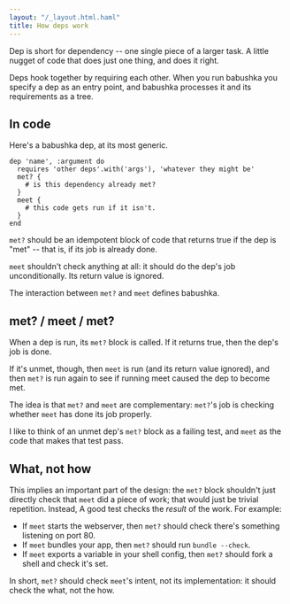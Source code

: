 ```yaml
---
layout: "/_layout.html.haml"
title: How deps work
---
```



Dep is short for dependency -- one single piece of a larger task. A little nugget of code that does just one thing, and does it right.

Deps hook together by requiring each other. When you run babushka you specify a dep as an entry point, and babushka processes it and its requirements as a tree.


## In code

Here's a babushka dep, at its most generic.

    dep 'name', :argument do
      requires 'other deps'.with('args'), 'whatever they might be'
      met? {
        # is this dependency already met?
      }
      meet {
        # this code gets run if it isn't.
      }
    end

`met?` should be an idempotent block of code that returns true if the dep is "met" -- that is, if its job is already done.

`meet` shouldn't check anything at all: it should do the dep's job unconditionally. Its return value is ignored.

The interaction between `met?` and `meet` defines babushka.


## met? / meet / met?

When a dep is run, its `met?` block is called. If it returns true, then the dep's job is done.

If it's unmet, though, then `meet` is run (and its return value ignored), and then `met?` is run again to see if running meet caused the dep to become met.

The idea is that `met?` and `meet` are complementary: `met?`'s job is checking whether `meet` has done its job properly.

I like to think of an unmet dep's `met?` block as a failing test, and `meet` as the code that makes that test pass.


## What, not how

This implies an important part of the design: the `met?` block shouldn't just directly check that `meet` did a piece of work; that would just be trivial repetition. Instead, A good test checks the _result_ of the work. For example:

- If `meet` starts the webserver, then `met?` should check there's something listening on port 80.
- If `meet` bundles your app, then `met?` should run `bundle --check`.
- If `meet` exports a variable in your shell config, then `met?` should fork a shell and check it's set.

In short, `met?` should check `meet`'s intent, not its implementation: it should check the what, not the how.
